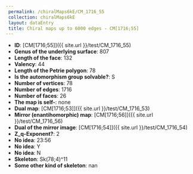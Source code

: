 ```yaml
--- 
 permalink: /chiralMaps6kE/CM_1716_55 
 collection: chiralMaps6kE
 layout: dataEntry
 title: Chiral maps up to 6000 edges - CM[1716;55]
---
```


- **ID**: [CM[1716;55]]({{ site.url }}/test/CM_1716_55)
- **Genus of the underlying surface**: 807
- **Length of the face**: 132
- **Valency**: 44
- **Length of the Petrie polygon**: 78
- **Is the automorphism group solvable?**: S
- **Number of vertices**: 78
- **Number of edges**: 1716
- **Number of faces**: 26
- **The map is self-**: none
- **Dual map**: [CM[1716;53]]({{ site.url }}/test/CM_1716_53)
- **Mirror (enantihomorphic) map**: [CM[1716;56]]({{ site.url }}/test/CM_1716_56)
- **Dual of the mirror image**: [CM[1716;54]]({{ site.url }}/test/CM_1716_54)
- **Z_q-Exponent?**: 2
- **No idea**:  23:56
- **No idea**: Y
- **No idea**: N
- **Skeleton**: Sk(78;4)^11
- **Some other kind of skeleton**: nan

